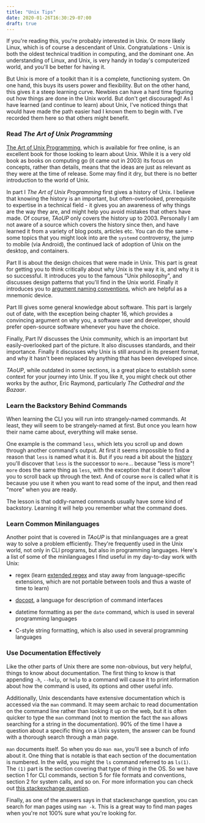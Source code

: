 ```yaml
---
title: "Unix Tips"
date: 2020-01-26T16:30:29-07:00
draft: true
---
```


If you're reading this, you're probably interested in Unix.
Or more likely Linux, which is of course a descendant of Unix.
Congratulations - Unix is both the oldest technical tradition
in computing, and the dominant one. An understanding of Linux,
and Unix, is very handy in today's computerized world,
and you'll be better for having it.

But Unix is more of a toolkit than it is a complete, functioning system.
On one hand, this buys its users power and flexibility.
But on the other hand, this gives it a steep learning curve.
Newbies can have a hard time figuring out how things are done in the Unix
world. But don't get discouraged! As I have learned (and continue to learn)
about Unix, I've noticed things that would have made the path easier had I known
them to begin with. I've recorded them here so that others might benefit.


### Read *The Art of Unix Programming*

[The Art of Unix Programming](http://www.catb.org/esr/writings/taoup/),
which is available for free online,
is an excellent book for those looking to learn about Unix.
While it is a very old book as books on computing go (it came out in 2003)
its focus on concepts, rather than details, means that the ideas are
just as relevant as they were at the time of release. Some may find it dry,
but there is no better introduction to the world of Unix.

In part I *The Art of Unix Programming* first gives a history of Unix.
I believe that knowing the history is an important, but often-overlooked,
prerequisite to expertise in a technical field - it gives you an awareness
of why things are the way they are, and might help you avoid mistakes
that others have made. Of course, *TAoUP* only covers the history up to 2003.
Personally I am not aware of a source which covers the history since then,
and have learned it from a variety of blog posts, articles etc.
You can do the same - some topics that you might look into are the `systemd`
controversy, the jump to mobile (via Android), the continued lack of adoption
of Unix on the desktop, and containers.

Part II is about the design choices that were made in Unix.
This part is great for getting you to think critically about
why Unix is the way it is, and why it is so successful.
It introduces you to the famous "Unix philosophy", and
discusses design patterns that you'll find in the Unix world.
Finally it introduces you to
[argument naming conventions](http://catb.org/~esr/writings/taoup/html/ch10s05.html),
which are helpful as a mnemonic device.

Part III gives some general knowledge about software. This part is largely
out of date, with the exception being chapter 16, which provides
a convincing argument on why you, a software user and developer,
should prefer open-source software whenever you have the choice.

Finally, Part IV discusses the Unix community, which is an important
but easily-overlooked part of the picture. It also discusses
standards, and their importance. Finally it discusses
why Unix is still around in its present format, and why it hasn't
been replaced by anything that has been developed since.

*TAoUP*, while outdated in some sections, is a great place to
establish some context for your journey into Unix. If you like it,
you might check out other works by the author, Eric Raymond,
particularly *The Cathedral and the Bazaar*.


### Learn the Backstory Behind Commands

When learning the CLI you will run into strangely-named commands.
At least, they will seem to be strangely-named at first. But once you
learn how their name came about, everything will make sense.

One example is the command `less`, which lets you scroll up and down
through another command's output. At first it seems impossible to find
a reason that `less` is named what it is. But if you read a bit about
the [history](https://en.wikipedia.org/wiki/Less_(Unix)) you'll discover
that `less` is the successor to `more`... because "less is more"!
`more` does the same thing as `less`, with the exception that
it doesn't allow you to scroll back up through the text.
And of course `more` is called what it is because you use it when you
want to read some of the input, and then read "more" when you are ready.

The lesson is that oddly-named commands usually have some kind of backstory.
Learning it will help you remember what the command does.


### Learn Common Minilanguages

Another point that is covered in *TAoUP* is that minilanguages
are a great way to solve a problem efficiently. They're frequently used
in the Unix world, not only in CLI programs, but also in programming
languages. Here's a list of some of the minilanguages I find useful in my
day-to-day work with Unix:

- regex (learn [extended regex](https://regular-expressions.mobi/posix.html?wlr=1)
  and stay away from language-specific extensions, which are not portable
  between tools and thus a waste of time to learn)

- [docopt](http://docopt.org/), a language for description of command interfaces

- datetime formatting as per the `date` command, which is used in several
  programming languages

- C-style string formatting, which is also used in several programming languages


### Use Documentation Effectively

Like the other parts of Unix there are some non-obvious, but very helpful, things
to know about documentation. The first thing to know is that appending
`-h`, `--help`, or `help` to a command will cause it to print information
about how the command is used, its options and other useful info.

Additionally, Unix descendants have extensive documentation which is accessed via the
`man` command. It may seem archaic to read documentation on the command line
rather than looking it up on the web, but it is often quicker to type the `man`
command (not to mention the fact the `man` allows searching for a string in
the documentation). 90% of the time I have a question about a specific thing
on a Unix system, the answer can be found with a thorough search through a man page.

`man` documents itself. So when you do `man man`, you'll see a bunch of info about it.
One thing that is notable is that each section of the documentation is numbered.
In the wild, you might the `ls` command referred to as `ls(1)`.
The `(1)` part is the section covering that type of thing in the OS.
So we have section 1 for CLI commands, section 5 for file formats and conventions,
section 2 for system calls, and so on. For more information you can check out
[this stackexchange question](https://unix.stackexchange.com/questions/3586/what-do-the-numbers-in-a-man-page-mean).

Finally, as one of the answers says in that stackexchange question, you can
search for man pages using `man -k`. This is a great way to
find man pages when you're not 100% sure what you're looking for.

